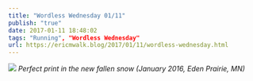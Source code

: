 ```yaml
---
title: "Wordless Wednesday 01/11"
publish: "true"
date: 2017-01-11 18:48:02
tags: "Running", "Wordless Wednesday"
url: https://ericmwalk.blog/2017/01/11/wordless-wednesday.html
---
```


![](https://ericmwalk.blog/uploads/2022/2a9112cbf5.jpg)
*Perfect print in the new fallen snow (January 2016, Eden Prairie, MN)*
